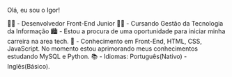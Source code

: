 Olá, eu sou o Igor!

👨‍💻 - Desenvolvedor Front-End Junior
👨‍🎓 - Cursando Gestão da Tecnologia da Informação
🏙 - Estou a procura de uma oportunidade para iniciar minha carreira na area tech.
🚀 - Conhecimento em Front-End, HTML, CSS, JavaScript. No momento estou aprimorando meus conhecimentos estudando MySQL e Python.
📚 - Idiomas: Português(Nativo) - Inglês(Básico).
